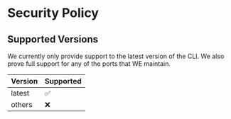 # Security Policy

## Supported Versions

We currently only provide support to the latest version of the CLI. 
We also prove full support for any of the ports that WE maintain.

| Version  | Supported          |
| -------- | ------------------ |
| latest   | :white_check_mark: |
| others   | :x:                |
